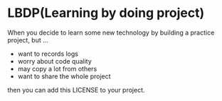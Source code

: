 # LBDP(Learning by doing project)

When you decide to learn some new technology by building a practice project,
but ...

* want to records logs
* worry about code quality
* may copy a lot from others
* want to share the whole project

then you can add this LICENSE to your project.